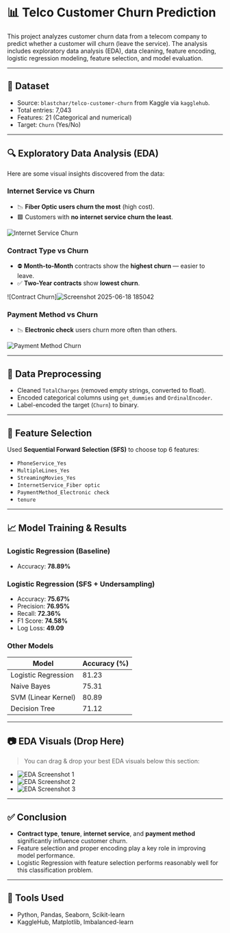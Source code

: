 # 📊 Telco Customer Churn Prediction

This project analyzes customer churn data from a telecom company to predict whether a customer will churn (leave the service). The analysis includes exploratory data analysis (EDA), data cleaning, feature encoding, logistic regression modeling, feature selection, and model evaluation.

---

## 📁 Dataset
- Source: `blastchar/telco-customer-churn` from Kaggle via `kagglehub`.
- Total entries: 7,043
- Features: 21 (Categorical and numerical)
- Target: `Churn` (Yes/No)

---

## 🔍 Exploratory Data Analysis (EDA)

Here are some visual insights discovered from the data:

### Internet Service vs Churn
- 📉 **Fiber Optic users churn the most** (high cost).
- 🟩 Customers with **no internet service churn the least**.

![Internet Service Churn](#)

### Contract Type vs Churn
- ⛔ **Month-to-Month** contracts show the **highest churn** — easier to leave.
- ✅ **Two-Year contracts** show **lowest churn**.

![Contract Churn]![Screenshot 2025-06-18 185042](https://github.com/user-attachments/assets/c03b2d66-0034-4a76-a0d3-c993ad7d84f5)


### Payment Method vs Churn
- 📉 **Electronic check** users churn more often than others.

![Payment Method Churn](#)

---

## 🧹 Data Preprocessing

- Cleaned `TotalCharges` (removed empty strings, converted to float).
- Encoded categorical columns using `get_dummies` and `OrdinalEncoder`.
- Label-encoded the target (`Churn`) to binary.

---

## 🔧 Feature Selection

Used **Sequential Forward Selection (SFS)** to choose top 6 features:
- `PhoneService_Yes`
- `MultipleLines_Yes`
- `StreamingMovies_Yes`
- `InternetService_Fiber optic`
- `PaymentMethod_Electronic check`
- `tenure`

---

## 📈 Model Training & Results

### Logistic Regression (Baseline)
- Accuracy: **78.89%**

### Logistic Regression (SFS + Undersampling)
- Accuracy: **75.67%**
- Precision: **76.95%**
- Recall: **72.36%**
- F1 Score: **74.58%**
- Log Loss: **49.09**

### Other Models
| Model               | Accuracy (%) |
|---------------------|--------------|
| Logistic Regression | 81.23        |
| Naive Bayes         | 75.31        |
| SVM (Linear Kernel) | 80.89        |
| Decision Tree       | 71.12        |

---

## 📷 EDA Visuals (Drop Here)

> You can drag & drop your best EDA visuals below this section:

- ![EDA Screenshot 1](#)
- ![EDA Screenshot 2](#)
- ![EDA Screenshot 3](#)

---

## ✅ Conclusion

- **Contract type**, **tenure**, **internet service**, and **payment method** significantly influence customer churn.
- Feature selection and proper encoding play a key role in improving model performance.
- Logistic Regression with feature selection performs reasonably well for this classification problem.

---

## 📌 Tools Used
- Python, Pandas, Seaborn, Scikit-learn
- KaggleHub, Matplotlib, Imbalanced-learn
